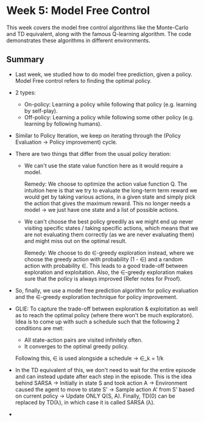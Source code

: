 # Week 5: Model Free Control

This week covers the model free control algorithms like the Monte-Carlo and TD equivalent, along with the famous Q-learning algorithm.
The code demonstrates these algorithms in different environments.

## Summary

- Last week, we studied how to do model free prediction, given a policy. Model Free control refers to finding the optimal policy.
- 2 types:
  - On-policy: Learning a policy while following that policy (e.g. learning by self-play).
  - Off-policy: Learning a policy while following some other policy (e.g. learning by following humans).
- Similar to Policy Iteration, we keep on iterating through the (Policy Evaluation -> Policy improvement) cycle.
- There are two things that differ from the usual policy iteration:
  - We can't use the state value function here as it would require a model. 
  
    Remedy: We choose to optimize the action value function Q. The intuition here is that we try to evaluate the long-term term reward we would get by taking various actions, in a given state and 
    simply pick the action that gives the maximum reward. This no longer needs a model -> we just have one state and a list of possible actions.
    
  - We can't choose the best policy greedily as we might end up never visiting specific states / taking specific actions, which means that we are not evaluating them correctly (as we are never evaluating them) and might miss out on the optimal result.
    
    Remedy: We choose to do ∈-greedy exploration instead, where we choose the greedy action with probability (1 - ∈) and a random action with probability ∈. This leads to a good trade-off between exploration and exploitation. Also, the ∈-greedy exploration makes sure that the policy is always improved (Refer notes for Proof).
    
- So, finally, we use a model free prediction algorithm for policy evaluation and the ∈-greedy exploration technique for policy improvement.
- GLIE: To capture the trade-off between exploration & exploitation as well as to reach the optimal policy (where there won't be much exploraton). Idea is to come up with such a schedule such that the following 2 conditions are met:
  - All state-action pairs are visited infinitely often.
  - It converges to the optimal greedy policy.
  
  Following this, ∈ is used alongside a schedule -> ∈_k = 1/k 

- In the TD equivalent of this, we don't need to wait for the entire episode and can instead update after each step in the episode. This is the idea behind SARSA -> Initially in state S and took action A -> Environment caused the agent to move to state S' -> Sample action A' from S' based on current policy -> Update ONLY Q(S, A). Finally, TD(0) can be replaced by TD(λ), in which case it is called SARSA (λ).

- 
   

